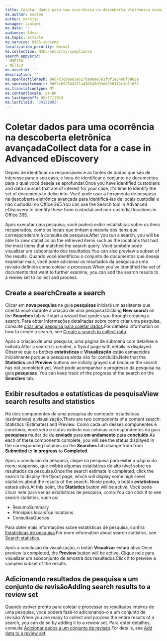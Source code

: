 ```yaml
---
title: Coletar dados para uma ocorrência na descoberta eletrônica avançada
ms.author: esclee
author: markjjo
manager: laurawi
ms.date: ''
audience: Admin
ms.topic: article
ms.service: O365-seccomp
localization_priority: Normal
ms.collection: M365-security-compliance
search.appverid:
- MOE150
- MET150
ms.assetid: ''
description: ''
ms.openlocfilehash: 8e67c3c8a693e627bade9e581f0f1e246bf6802a
ms.sourcegitcommit: 9d67cb52544321a430343d39eb336112c1a11d35
ms.translationtype: MT
ms.contentlocale: pt-BR
ms.lasthandoff: 05/17/2019
ms.locfileid: "34151883"
---
```

# <a name="collect-data-for-a-case-in-advanced-ediscovery"></a><span data-ttu-id="cd5e6-102">Coletar dados para uma ocorrência na descoberta eletrônica avançada</span><span class="sxs-lookup"><span data-stu-id="cd5e6-102">Collect data for a case in Advanced eDiscovery</span></span>

<span data-ttu-id="cd5e6-103">Depois de identificar os responsáveis e as fontes de dados que são de interesse para o seu caso, é hora de identificar o conjunto de documentos para o qual você deseja se aprofundar.</span><span class="sxs-lookup"><span data-stu-id="cd5e6-103">Once you have identified custodians and data sources that are of interest for your case, it's time to identify the set of documents to delve into.</span></span> <span data-ttu-id="cd5e6-104">Você pode usar a ferramenta de pesquisa na descoberta eletrônica avançada para identificá-las de locais custodial e não custodial no Office 365.</span><span class="sxs-lookup"><span data-stu-id="cd5e6-104">You can use the Search tool in Advanced eDiscovery to identify these from custodial and non-custodial locations in Office 365.</span></span>

<span data-ttu-id="cd5e6-105">Após executar uma pesquisa, você poderá exibir estatísticas sobre os itens recuperados, como os locais que tinham a maioria dos itens que corresponderam à consulta de pesquisa.</span><span class="sxs-lookup"><span data-stu-id="cd5e6-105">After you run a search, you will be able to view statistics on the retrieved items such as the locations that had the most items that matched the search query.</span></span> <span data-ttu-id="cd5e6-106">Você também pode visualizar um subconjunto dos resultados.</span><span class="sxs-lookup"><span data-stu-id="cd5e6-106">You can also preview a subset of the results.</span></span> <span data-ttu-id="cd5e6-107">Quando você identificou o conjunto de documentos que deseja examinar mais, você pode adicionar os resultados da pesquisa a uma revisão definida como coletar e processar.</span><span class="sxs-lookup"><span data-stu-id="cd5e6-107">When you've identified the set of documents that want to further examine, you can add the search results to a review set to collect and process.</span></span>

## <a name="create-a-search"></a><span data-ttu-id="cd5e6-108">Create a search</span><span class="sxs-lookup"><span data-stu-id="cd5e6-108">Create a search</span></span>

<span data-ttu-id="cd5e6-109">Clicar em **nova pesquisa** na guia **pesquisas** iniciará um assistente que orienta você durante a criação de uma pesquisa.</span><span class="sxs-lookup"><span data-stu-id="cd5e6-109">Clicking **New search** on the **Searches** tab will start a wizard that guides you through creating a search.</span></span> <span data-ttu-id="cd5e6-110">Para obter informações detalhadas sobre como criar uma pesquisa, consulte [criar uma pesquisa para coletar dados](create-search-to-collect-data.md).</span><span class="sxs-lookup"><span data-stu-id="cd5e6-110">For detailed information on how to create a search, see [Create a search to collect data](create-search-to-collect-data.md).</span></span>

<span data-ttu-id="cd5e6-111">Após a criação de uma pesquisa, uma página de submenu com detalhes é exibida.</span><span class="sxs-lookup"><span data-stu-id="cd5e6-111">After a search is created, a flyout page with details is displayed.</span></span> <span data-ttu-id="cd5e6-112">Observe que os botões **estatísticas** e **Visualização** estão esmaecidos inicialmente porque a pesquisa ainda não foi concluída.</span><span class="sxs-lookup"><span data-stu-id="cd5e6-112">Note that the **Statistics** and **Preview** buttons are initially grayed out because the search has not completed yet.</span></span> <span data-ttu-id="cd5e6-113">Você pode acompanhar o progresso da pesquisa na guia **pesquisas** .</span><span class="sxs-lookup"><span data-stu-id="cd5e6-113">You can keep track of the progress of the search on the **Searches** tab.</span></span>

## <a name="view-search-results-and-statistics"></a><span data-ttu-id="cd5e6-114">Exibir resultados e estatísticas de pesquisa</span><span class="sxs-lookup"><span data-stu-id="cd5e6-114">View search results and statistics</span></span>
<span data-ttu-id="cd5e6-115">Há dois componentes de uma pesquisa de conteúdo: estatísticas (estimativas) e visualização.</span><span class="sxs-lookup"><span data-stu-id="cd5e6-115">There are two components of a content search: Statistics (Estimates) and Preview.</span></span> <span data-ttu-id="cd5e6-116">Como cada um desses componentes é concluído, você verá o status exibido nas colunas correspondentes na guia **pesquisas** mudar de de **enviado** para **em andamento** para **concluído**.</span><span class="sxs-lookup"><span data-stu-id="cd5e6-116">As each of these components complete, you will see the status displayed in the corresponding columns on the **Searches** tab change from from **Submitted** to **In progress** to **Completed**.</span></span>

<span data-ttu-id="cd5e6-117">Após a conclusão da pesquisa, clique na pesquisa para exibir a página do menu suspenso, que exibirá algumas estatísticas de alto nível sobre os resultados da pesquisa.</span><span class="sxs-lookup"><span data-stu-id="cd5e6-117">Once the search estimate is completed, click the search to display the flyout page, which will display some high-level statistics about the results of the search.</span></span> <span data-ttu-id="cd5e6-118">Neste ponto, o botão **estatísticas** estará ativo.</span><span class="sxs-lookup"><span data-stu-id="cd5e6-118">At this point, the **Statistics** button will be active.</span></span> <span data-ttu-id="cd5e6-119">Você pode clicar nele para ver as estatísticas de pesquisa, como:</span><span class="sxs-lookup"><span data-stu-id="cd5e6-119">You can click it to see search statistics, such as:</span></span>

- <span data-ttu-id="cd5e6-120">Resumo</span><span class="sxs-lookup"><span data-stu-id="cd5e6-120">Summary</span></span>
- <span data-ttu-id="cd5e6-121">Principais locais</span><span class="sxs-lookup"><span data-stu-id="cd5e6-121">Top locations</span></span>
- <span data-ttu-id="cd5e6-122">Consultas</span><span class="sxs-lookup"><span data-stu-id="cd5e6-122">Queries</span></span>

<span data-ttu-id="cd5e6-123">Para obter mais informações sobre estatísticas de pesquisa, confira [Estatísticas de pesquisa](search-statistics.md).</span><span class="sxs-lookup"><span data-stu-id="cd5e6-123">For more information about search statistics, see [Search statistics](search-statistics.md).</span></span>

<span data-ttu-id="cd5e6-124">Após a conclusão da visualização, o botão **Visualizar** estará ativo.</span><span class="sxs-lookup"><span data-stu-id="cd5e6-124">Once preview is completed, the **Preview** button will be active.</span></span> <span data-ttu-id="cd5e6-125">Clique nele para visualizar um subconjunto de amostra dos resultados.</span><span class="sxs-lookup"><span data-stu-id="cd5e6-125">Click it to preview a sampled subset of the results.</span></span>

## <a name="adding-search-results-to-a-review-set"></a><span data-ttu-id="cd5e6-126">Adicionando resultados de pesquisa a um conjunto de revisão</span><span class="sxs-lookup"><span data-stu-id="cd5e6-126">Adding search results to a review set</span></span>

<span data-ttu-id="cd5e6-127">Quando estiver pronto para coletar e processar os resultados inteiros de uma pesquisa, você poderá fazê-lo adicionando-o a um conjunto de revisão.</span><span class="sxs-lookup"><span data-stu-id="cd5e6-127">When you are ready to collect and process the entire results of a search, you can do so by adding it to a review set.</span></span> <span data-ttu-id="cd5e6-128">Para obter detalhes, consulte [Adicionar dados a um conjunto de revisão](add-data-to-review-set.md).</span><span class="sxs-lookup"><span data-stu-id="cd5e6-128">For details, see [Add data to a review set](add-data-to-review-set.md).</span></span> 
